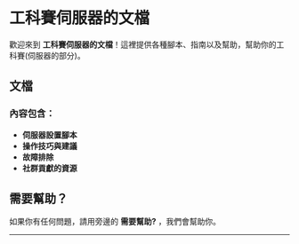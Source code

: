 # 工科賽伺服器的文檔

歡迎來到 **工科賽伺服器的文檔**！這裡提供各種腳本、指南以及幫助，幫助你的工科賽(伺服器的部分)。

## 文檔
### 內容包含：
- **伺服器設置腳本**
- **操作技巧與建議**
- **故障排除**
- **社群貢獻的資源**

## 需要幫助？

如果你有任何問題，請用旁邊的 **需要幫助?** ，我們會幫助你。

---
